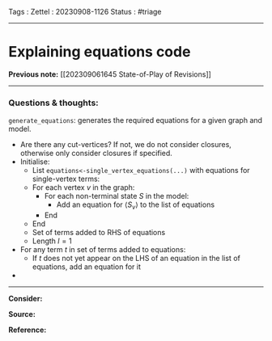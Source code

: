 Tags :
Zettel :  20230908-1126
Status : #triage 

-----

# Explaining equations code

**Previous note:** [[202309061645 State-of-Play of Revisions]]

-----

### Questions & thoughts:

`generate_equations`: generates the required equations for a given graph and model.
 - Are there any cut-vertices? If not, we do not consider closures, otherwise only consider closures if specified.
 - Initialise:
	 - List `equations<-single_vertex_equations(...)` with equations for single-vertex terms:
	 - For each vertex $v$ in the graph:
		 - For each non-terminal state $S$ in the model:
			 - Add an equation for $\langle S_v\rangle$ to the list of equations
		 - End
	 - End
	 - Set of terms added to RHS of equations
	 - Length $l=1$
 - For any term $t$ in set of terms added to equations:
	 - If $t$ does not yet appear on the LHS of an equation in the list of equations, add an equation for it
 - 


-----
 
**Consider:**


**Source:** 


**Reference:** 
